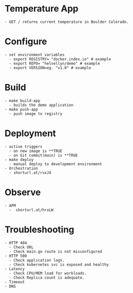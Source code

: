 # Temperature App
    - GET / returns current temperature in Boulder Colorado.

# Configure
    - set environment variables
      - export REGISTRY= "docker.index.io" # example
      - export REPO= "helvellyn/demo" # example
      - export VERSION=eg. "v1.0" # example

# Build 
    - make build-app 
      - builds the demo application
    - make push-app
      - push image to registry 

# Deployment 
    - active triggers
      - on new image is **TRUE
      - on Git commit(main) is **TRUE
    - make deploy
      - manual deploy to development environment 
    - Orchestration
      - shorturl.at/rvxJ4

# Observe 
    - APM
      -  shorturl.at/hrxLW
    
# Troubleshooting
    - HTTP 404
      - Check URL
      - Check main.go route is not misconfigured
    - HTTP 500
      - Check application logs.
      - Check kubernetes svc is exposed and healthy
    - Latency
      - Check CPU/MEM load for workloads.
      - Check Replica count is adequate.
    - Timeout
    - DNS 



